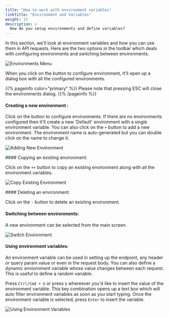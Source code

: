 ```yaml
---
title: "How to work with environment variables"
linkTitle: "Environment and Variables"
weight: 15
description: >
  How do you setup environments and define variables?
---
```


In this section, we'll look at environment variables and how you can use them in API requests.
Here are the two options in the toolbar which deals with configuring environments and switching between environments.

![Environments Menu](/images/015/httprider-environments-menu.png)

When you click on the button to configure environment, it'll open up a dialog box with all the configured environments.

{{% pageinfo color="primary" %}}
Please note that pressing ESC will close the environments dialog. 
{{% /pageinfo %}}


#### Creating a new environment :

Click on the button to configure environments. 
If there are no environments configured then it'll create a new 'Default' environment with a single environment variable.
You can also click on the `+` button to add a new environment.
The environment name is auto-generated but you can double click on the name to change it.

![Adding New Environment](/images/015/httprider-create-new-environment.gif)

#### Copying an existing environment:

Click on the `++` button to copy an existing environment along with all the environment variables.

![Copy Existing Environment](/images/015/httprider-copy-existing-environment.gif)

#### Deleting an environment:

Click on the `-` button to delete an existing environment.

#### Switching between environments:

A new environment can be selected from the main screen.

![Switch Environment](/images/015/httprider-switch-environment.gif)

#### Using environment variables:

An environment variable can be used in setting up the endpoint, any header or query param value or even in the request body.
You can also define a dynamic enviornment variable whose value changes between each request. 
This is useful to define a random variable.

Press `Ctrl/Cmd + G` or press `$` whereever you'd like to insert the value of the environment variable. 
This key combination opens up a text box which will auto filter environment variables as soon as you start typing.
Once the environment variable is selected, press `Enter` to insert the variable.

![Using Environment Variables](/images/015/httprider-use-environment-variables.gif)
